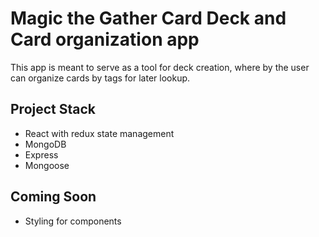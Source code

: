# Magic the Gather Card Deck and Card organization app

This app is meant to serve as a tool for deck creation, where by the user can organize cards by tags for later lookup.

## Project Stack

* React with redux state management
* MongoDB
* Express
* Mongoose


## Coming Soon

* Styling for components

